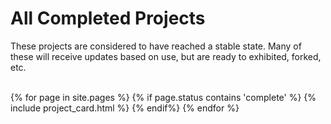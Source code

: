 ---
---

# All Completed Projects

<div class="text_block">These projects are considered to have reached a stable state. Many of these will receive updates based on use, but are ready to exhibited, forked, etc.</div>
<br>

{% for page in site.pages %}
{% if page.status contains 'complete' %}
{% include project_card.html %}
{% endif%}
{% endfor %}
